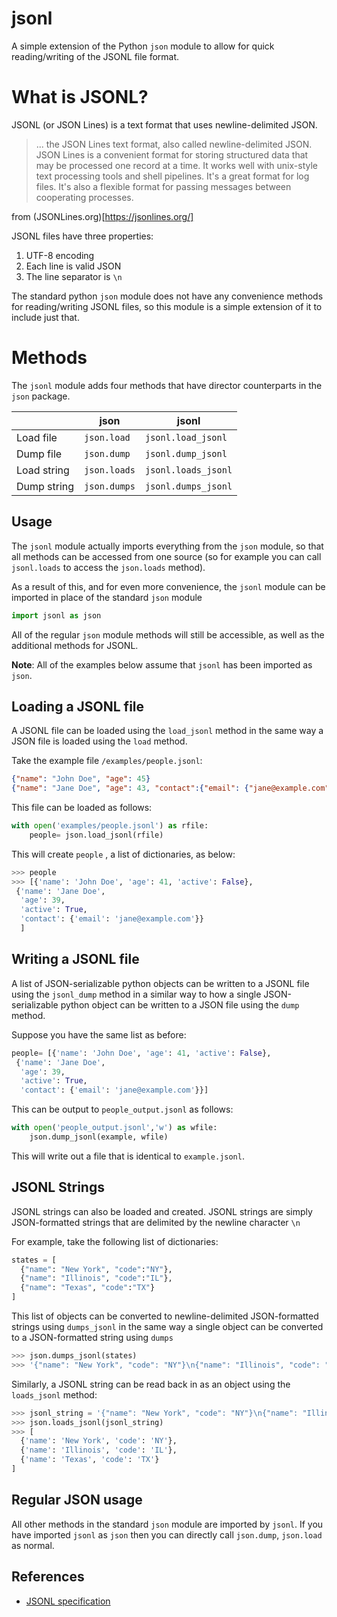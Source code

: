 # jsonl
A simple extension of the Python `json` module to allow for quick reading/writing of the JSONL file format.

# What is JSONL?
JSONL (or JSON Lines) is a text format that uses newline-delimited JSON.
>  ... the JSON Lines text format, also called newline-delimited JSON. JSON Lines is a convenient format for storing structured data that may be processed one record at a time. It works well with unix-style text processing tools and shell pipelines. It's a great format for log files. It's also a flexible format for passing messages between cooperating processes.
>  
from (JSONLines.org)[https://jsonlines.org/]

JSONL files have three properties:
1. UTF-8 encoding
2. Each line is valid JSON
3. The line separator is `\n`

The standard python `json` module does not have any convenience methods for reading/writing JSONL files, so this module is a simple extension of it to include just that.


# Methods
The `jsonl` module adds four methods that have director counterparts in the `json` package.

||json|jsonl
|--|--|--|
|Load file|`json.load`  |`jsonl.load_jsonl`|
|Dump file|`json.dump`  |`jsonl.dump_jsonl`|
|Load string|`json.loads`  |`jsonl.loads_jsonl`|
|Dump string|`json.dumps`  |`jsonl.dumps_jsonl`|


## Usage
The `jsonl` module actually imports everything from the `json` module, so that all methods can be accessed from one source (so for example you can call `jsonl.loads` to access the `json.loads` method).

As a result of this, and for even more convenience, the `jsonl` module can be imported in place of the standard `json` module
```python
import jsonl as json
```
All of the regular `json` module methods will still be accessible, as well as the additional methods for JSONL. 

**Note**: All of the examples below assume that `jsonl` has been imported as `json`. 



## Loading a JSONL file
A JSONL file can be loaded using the `load_jsonl` method in the same way a JSON file is loaded using the `load` method. 

Take the example file `/examples/people.jsonl`:
```json
{"name": "John Doe", "age": 45}
{"name": "Jane Doe", "age": 43, "contact":{"email": {"jane@example.com"} }
```
This file can be loaded as follows:
```python
with open('examples/people.jsonl') as rfile:
    people= json.load_jsonl(rfile)
```
This will create  `people` , a list of dictionaries, as below:
```python 
>>> people
>>> [{'name': 'John Doe', 'age': 41, 'active': False},
 {'name': 'Jane Doe',
  'age': 39,
  'active': True,
  'contact': {'email': 'jane@example.com'}}
  ]
```

## Writing a JSONL file
A list of JSON-serializable python objects can be written to a JSONL file using the `jsonl_dump` method in a similar way to how a single JSON-serializable python object can be written to a JSON file using the `dump` method.

Suppose you have the same list as before:
```python
people= [{'name': 'John Doe', 'age': 41, 'active': False},
 {'name': 'Jane Doe',
  'age': 39,
  'active': True,
  'contact': {'email': 'jane@example.com'}}]
```
This can be output to `people_output.jsonl` as follows:

```python
with open('people_output.jsonl','w') as wfile:
    json.dump_jsonl(example, wfile)
```
This will write out a file that is identical to `example.jsonl`.

## JSONL Strings
JSONL strings can also be loaded and created. JSONL strings  are simply JSON-formatted strings that are delimited by the newline character `\n`

For example, take the following list of dictionaries:
```python
states = [
  {"name": "New York", "code":"NY"},
  {"name": "Illinois", "code":"IL"},
  {"name": "Texas", "code":"TX"}
]
```
This list of objects can be converted to newline-delimited JSON-formatted strings using `dumps_jsonl` in the same way a single object can be converted to a JSON-formatted string using `dumps`

```python
>>> json.dumps_jsonl(states)
>>> '{"name": "New York", "code": "NY"}\n{"name": "Illinois", "code": "IL"}\n{"name": "Texas", "code": "TX"}'
```
Similarly, a JSONL string can be read back in as an object using the `loads_jsonl` method:

```python
>>> jsonl_string = '{"name": "New York", "code": "NY"}\n{"name": "Illinois", "code": "IL"}\n{"name": "Texas", "code": "TX"}'
>>> json.loads_jsonl(jsonl_string)
>>> [
  {'name': 'New York', 'code': 'NY'},
  {'name': 'Illinois', 'code': 'IL'},
  {'name': 'Texas', 'code': 'TX'}
]
```

## Regular JSON usage
All other methods in the standard `json` module are imported by `jsonl`. If you have imported `jsonl` as `json` then you can directly call `json.dump`, `json.load` as normal.


## References
- [JSONL specification](https://jsonlines.org/)
